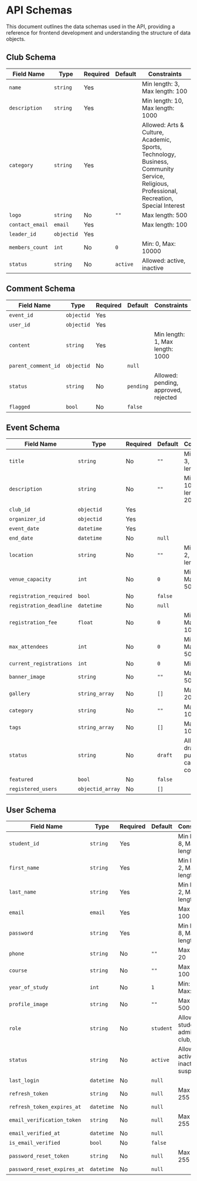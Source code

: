 # API Schemas

This document outlines the data schemas used in the API, providing a reference for frontend development and understanding the structure of data objects.

## Club Schema

| Field Name        | Type         | Required | Default     | Constraints                                                              |
|-------------------|--------------|----------|-------------|--------------------------------------------------------------------------|
| `name`            | `string`     | Yes      |             | Min length: 3, Max length: 100                                           |
| `description`     | `string`     | Yes      |             | Min length: 10, Max length: 1000                                         |
| `category`        | `string`     | Yes      |             | Allowed: Arts & Culture, Academic, Sports, Technology, Business, Community Service, Religious, Professional, Recreation, Special Interest |
| `logo`            | `string`     | No       | `""`        | Max length: 500                                                          |
| `contact_email`   | `email`      | Yes      |             | Max length: 100                                                          |
| `leader_id`       | `objectid`   | Yes      |             |                                                                          |
| `members_count`   | `int`        | No       | `0`         | Min: 0, Max: 10000                                                       |
| `status`          | `string`     | No       | `active`    | Allowed: active, inactive                                                |

## Comment Schema

| Field Name        | Type         | Required | Default     | Constraints                                                              |
|-------------------|--------------|----------|-------------|--------------------------------------------------------------------------|
| `event_id`        | `objectid`   | Yes      |             |                                                                          |
| `user_id`         | `objectid`   | Yes      |             |                                                                          |
| `content`         | `string`     | Yes      |             | Min length: 1, Max length: 1000                                          |
| `parent_comment_id`| `objectid`   | No       | `null`      |                                                                          |
| `status`          | `string`     | No       | `pending`   | Allowed: pending, approved, rejected                                     |
| `flagged`         | `bool`       | No       | `false`     |                                                                          |

## Event Schema

| Field Name            | Type             | Required | Default     | Constraints                                                              |
|-----------------------|------------------|----------|-------------|--------------------------------------------------------------------------|
| `title`               | `string`         | No       | `""`        | Min length: 3, Max length: 200                                           |
| `description`         | `string`         | No       | `""`        | Min length: 10, Max length: 2000                                         |
| `club_id`             | `objectid`       | Yes      |             |                                                                          |
| `organizer_id`        | `objectid`       | Yes      |             |                                                                          |
| `event_date`          | `datetime`       | Yes      |             |                                                                          |
| `end_date`            | `datetime`       | No       | `null`      |                                                                          |
| `location`            | `string`         | No       | `""`        | Min length: 2, Max length: 200                                           |
| `venue_capacity`      | `int`            | No       | `0`         | Min: 0, Max: 50000                                                       |
| `registration_required`| `bool`           | No       | `false`     |                                                                          |
| `registration_deadline`| `datetime`       | No       | `null`      |                                                                          |
| `registration_fee`    | `float`          | No       | `0`         | Min: 0, Max: 10000                                                       |
| `max_attendees`       | `int`            | No       | `0`         | Min: 0, Max: 50000                                                       |
| `current_registrations`| `int`            | No       | `0`         | Min: 0                                                                   |
| `banner_image`        | `string`         | No       | `""`        | Max length: 500                                                          |
| `gallery`             | `string_array`   | No       | `[]`        | Max items: 20                                                            |
| `category`            | `string`         | No       | `""`        | Max length: 100                                                          |
| `tags`                | `string_array`   | No       | `[]`        | Max items: 10                                                            |
| `status`              | `string`         | No       | `draft`     | Allowed: draft, published, cancelled, completed                          |
| `featured`            | `bool`           | No       | `false`     |                                                                          |
| `registered_users`    | `objectid_array` | No       | `[]`        |                                                                          |

## User Schema

| Field Name                | Type         | Required | Default     | Constraints                                                              |
|---------------------------|--------------|----------|-------------|--------------------------------------------------------------------------|
| `student_id`              | `string`     | Yes      |             | Min length: 8, Max length: 20                                            |
| `first_name`              | `string`     | Yes      |             | Min length: 2, Max length: 50                                            |
| `last_name`               | `string`     | Yes      |             | Min length: 2, Max length: 50                                            |
| `email`                   | `email`      | Yes      |             | Max length: 100                                                          |
| `password`                | `string`     | Yes      |             | Min length: 8, Max length: 255                                           |
| `phone`                   | `string`     | No       | `""`        | Max length: 20                                                           |
| `course`                  | `string`     | No       | `""`        | Max length: 100                                                          |
| `year_of_study`           | `int`        | No       | `1`         | Min: 1, Max: 6                                                           |
| `profile_image`           | `string`     | No       | `""`        | Max length: 500                                                          |
| `role`                    | `string`     | No       | `student`   | Allowed: student, admin, club_leader                                     |
| `status`                  | `string`     | No       | `active`    | Allowed: active, inactive, suspended                                     |
| `last_login`              | `datetime`   | No       | `null`      |                                                                          |
| `refresh_token`           | `string`     | No       | `null`      | Max length: 255                                                          |
| `refresh_token_expires_at`| `datetime`   | No       | `null`      |                                                                          |
| `email_verification_token`| `string`     | No       | `null`      | Max length: 255                                                          |
| `email_verified_at`       | `datetime`   | No       | `null`      |                                                                          |
| `is_email_verified`       | `bool`       | No       | `false`     |                                                                          |
| `password_reset_token`    | `string`     | No       | `null`      | Max length: 255                                                          |
| `password_reset_expires_at`| `datetime`   | No       | `null`      |                                                                          |
